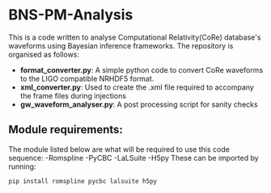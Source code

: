 # BNS-PM-Analysis
This is a code written to analyse Computational Relativity(CoRe) database's waveforms using Bayesian inference frameworks. The repository is organised as follows: 
- **format_converter.py**: A simple python code to convert CoRe waveforms to the LIGO compatible NRHDF5 format. 
- **xml_converter.py**: Used to create the .xml file required to accompany the frame files during injections 
- **gw_waveform_analyser.py**: A post processing script for sanity checks 

## Module requirements: 
The module listed below are what will be required to use this code sequence:
-Romspline 
-PyCBC
-LaLSuite 
-H5py
These can be imported by running: 
```
pip install romspline pycbc lalsuite h5py
```
